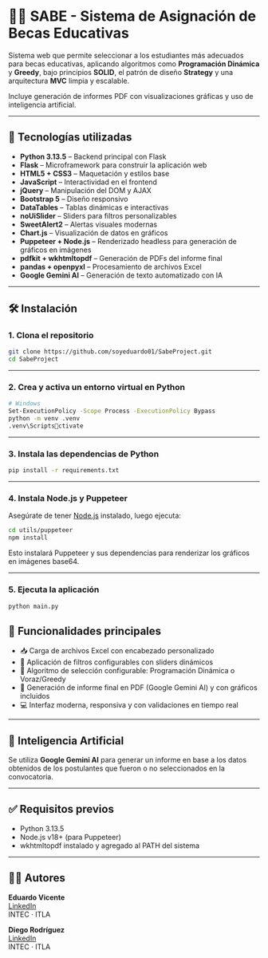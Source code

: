 
# 👨‍🎓 SABE - Sistema de Asignación de Becas Educativas

Sistema web que permite seleccionar a los estudiantes más adecuados para becas educativas, aplicando algoritmos como **Programación Dinámica** y **Greedy**, bajo principios **SOLID**, el patrón de diseño **Strategy** y una arquitectura **MVC** limpia y escalable.

Incluye generación de informes PDF con visualizaciones gráficas y uso de inteligencia artificial.

---

## 🚀 Tecnologías utilizadas

- **Python 3.13.5** – Backend principal con Flask  
- **Flask** – Microframework para construir la aplicación web  
- **HTML5 + CSS3** – Maquetación y estilos base  
- **JavaScript** – Interactividad en el frontend  
- **jQuery** – Manipulación del DOM y AJAX  
- **Bootstrap 5** – Diseño responsivo  
- **DataTables** – Tablas dinámicas e interactivas  
- **noUiSlider** – Sliders para filtros personalizables  
- **SweetAlert2** – Alertas visuales modernas  
- **Chart.js** – Visualización de datos en gráficos  
- **Puppeteer + Node.js** – Renderizado headless para generación de gráficos en imágenes  
- **pdfkit + wkhtmltopdf** – Generación de PDFs del informe final  
- **pandas + openpyxl** – Procesamiento de archivos Excel  
- **Google Gemini AI** – Generación de texto automatizado con IA  

---

## 🛠️ Instalación

### 1. Clona el repositorio

```bash
git clone https://github.com/soyeduardo01/SabeProject.git
cd SabeProject
```

---

### 2. Crea y activa un entorno virtual en Python

```bash
# Windows
Set-ExecutionPolicy -Scope Process -ExecutionPolicy Bypass
python -m venv .venv
.venv\Scriptsctivate
```

---

### 3. Instala las dependencias de Python

```bash
pip install -r requirements.txt
```

---

### 4. Instala Node.js y Puppeteer

Asegúrate de tener [Node.js](https://nodejs.org/) instalado, luego ejecuta:

```bash
cd utils/puppeteer
npm install
```

Esto instalará Puppeteer y sus dependencias para renderizar los gráficos en imágenes base64.

---

### 5. Ejecuta la aplicación

```bash
python main.py
```


## 📌 Funcionalidades principales

- 📥 Carga de archivos Excel con encabezado personalizado 
- 🎯 Aplicación de filtros configurables con sliders dinámicos  
- 🧠 Algoritmo de selección configurable: Programación Dinámica o Voraz/Greedy
- 🤖 Generación de informe final en PDF (Google Gemini AI) y con gráficos incluidos  
- 💻 Interfaz moderna, responsiva y con validaciones en tiempo real  

---


## 🧠 Inteligencia Artificial

Se utiliza **Google Gemini AI** para generar un informe en base a los datos obtenidos de los postulantes que fueron o no seleccionados en la convocatoria. 

---

## ✅ Requisitos previos

- Python 3.13.5  
- Node.js v18+ (para Puppeteer)  
- wkhtmltopdf instalado y agregado al PATH del sistema  

---

## 👨‍💻 Autores

**Eduardo Vicente**  
[LinkedIn](https://www.linkedin.com/in/eduardo-antonio-vicente-herrera/)  
INTEC · ITLA

**Diego Rodríguez**  
[LinkedIn](https://www.linkedin.com/in/diego-manuel-rodriguez-arredondo-51b6a1290)  
INTEC · ITLA
